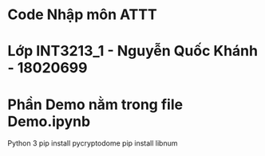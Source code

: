 # Code Nhập môn ATTT
# Lớp INT3213_1 - Nguyễn Quốc Khánh - 18020699
# Phần Demo nằm trong file Demo.ipynb

Python 3
pip install pycryptodome
pip install libnum
